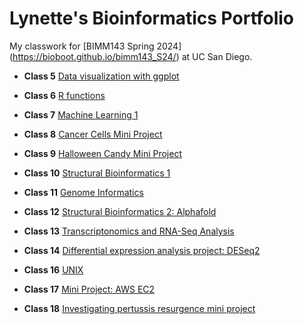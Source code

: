 # Lynette's Bioinformatics Portfolio

My classwork for [BIMM143 Spring 2024] (https://bioboot.github.io/bimm143_S24/) at UC San Diego.

- **Class 5** [Data visualization with ggplot](class05/class05.md)
  
- **Class 6** [R functions](Class06/class06.md)
  
- **Class 7** [Machine Learning 1](Class07/Class07.md)

- **Class 8** [Cancer Cells Mini Project]()

- **Class 9** [Halloween Candy Mini Project]()

- **Class 10** [Structural Bioinformatics 1]()

- **Class 11** [Genome Informatics]()

- **Class 12** [Structural Bioinformatics 2: Alphafold]()

- **Class 13** [Transcriptonomics and RNA-Seq Analysis]()

- **Class 14** [Differential expression analysis project: DESeq2]()

- **Class 16** [UNIX]()

- **Class 17** [Mini Project: AWS EC2]()

- **Class 18** [Investigating pertussis resurgence mini project]()

